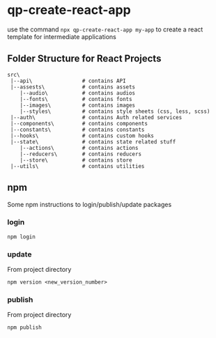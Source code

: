 # qp-create-react-app

use the command `npx qp-create-react-app my-app` to create a react template for intermediate applications

## Folder Structure for React Projects

```
src\
 |--api\                # contains API
 |--assests\            # contains assets
    |--audio\           # contains audios
    |--fonts\           # contains fonts
    |--images\          # contains images
    |--styles\          # contains style sheets (css, less, scss)
 |--auth\               # contains Auth related services
 |--components\         # contains components
 |--constants\          # contains constants
 |--hooks\              # contains custom hooks
 |--state\              # contains state related stuff
    |--actions\         # contains actions
    |--reducers\        # contains reducers
    |--store\           # contains store
 |--utils\              # contains utilities
```

## npm

Some npm instructions to login/publish/update packages

### login

```
npm login
```

### update

From project directory

```
npm version <new_version_number>
```

### publish

From project directory

```
npm publish
```

